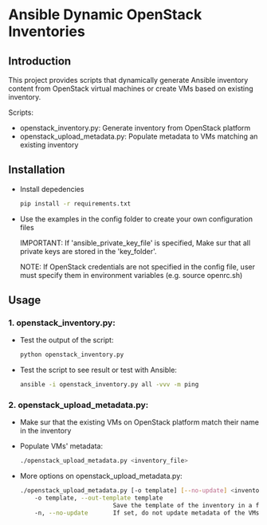 # Ansible Dynamic OpenStack Inventories

## Introduction

This project provides scripts that dynamically generate Ansible inventory
content from OpenStack virtual machines or create VMs based on existing
inventory.

Scripts:

  - openstack_inventory.py: Generate inventory from OpenStack platform
  - openstack_upload_metadata.py: Populate metadata to VMs matching an existing inventory


## Installation

- Install depedencies
    ```sh
    pip install -r requirements.txt
    ```
- Use the examples in the config folder to create your own configuration files
  
  IMPORTANT: If 'ansible_private_key_file' is specified,
             Make sur that all private keys are stored in the 'key_folder'.

  NOTE: If OpenStack credentials are not specified in the config file, user must 
        specify them in environment variables (e.g. source openrc.sh)

## Usage

### 1. openstack_inventory.py:

- Test the output of the script:
    ```sh
    python openstack_inventory.py
    ```
- Test the script to see result or test with Ansible:
    ```sh
    ansible -i openstack_inventory.py all -vvv -m ping
    ```

### 2. openstack_upload_metadata.py:

- Make sur that the existing VMs on OpenStack platform match their name in the inventory

- Populate VMs' metadata:
    ```sh
    ./openstack_upload_metadata.py <inventory_file>
    ```

- More options on openstack_upload_metadata.py:
    ```sh
    ./openstack_upload_metadata.py [-o template] [--no-update] <inventory_file>
        -o template, --out-template template
                              Save the template of the inventory in a file
        -n, --no-update       If set, do not update metadata of the VMs

    ```
    

